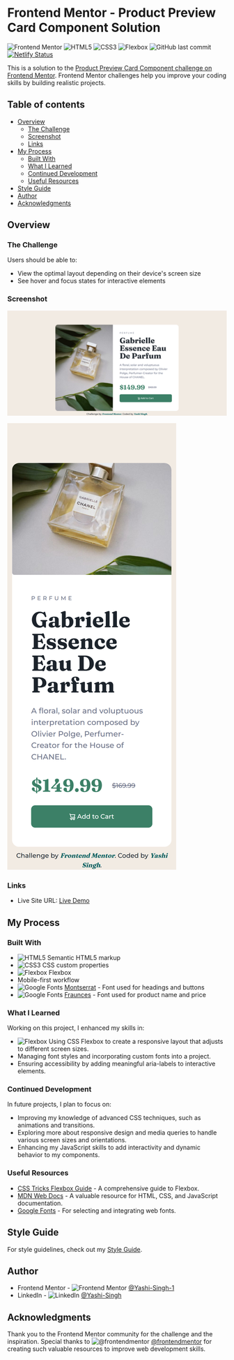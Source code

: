 # Frontend Mentor - Product Preview Card Component Solution

![Frontend Mentor](https://img.shields.io/badge/Frontend%20Mentor-%F0%9F%91%8D-brightgreen)
![HTML5](https://img.shields.io/badge/HTML5-%23E34F26.svg?&style=flat&logo=html5&logoColor=white)
![CSS3](https://img.shields.io/badge/CSS3-%231572B6.svg?&style=flat&logo=css3&logoColor=white)
![Flexbox](https://img.shields.io/badge/Flexbox-%23F7DF1E.svg?&style=flat&logo=flexbox&logoColor=white)
![GitHub last commit](https://img.shields.io/github/last-commit/Yashi-Singh-9/Product-Preview-Card-Component?cacheSeconds=60)
[![Netlify Status](https://api.netlify.com/api/v1/badges/46dae306-cc16-4581-b652-70dd09f03e65/deploy-status)](https://app.netlify.com/sites/product-preview-card-compnent/deploys)

This is a solution to the [Product Preview Card Component challenge on Frontend Mentor](https://www.frontendmentor.io/challenges/product-preview-card-component-GO7UmttRfa). Frontend Mentor challenges help you improve your coding skills by building realistic projects.

## Table of contents

- [Overview](#overview)
  - [The Challenge](#the-challenge)
  - [Screenshot](#screenshot)
  - [Links](#links)
- [My Process](#my-process)
  - [Built With](#built-with)
  - [What I Learned](#what-i-learned)
  - [Continued Development](#continued-development)
  - [Useful Resources](#useful-resources)
- [Style Guide](#style-guide)
- [Author](#author)
- [Acknowledgments](#acknowledgments)

## Overview

### The Challenge

Users should be able to:

- View the optimal layout depending on their device's screen size
- See hover and focus states for interactive elements

### Screenshot

![Product Preview Card Component Desktop Preview](images/Desktop-Preview.png)

![Product Preview Card Component Mobile Preview](images/Mobile-Preview.png)

### Links

- Live Site URL: [Live Demo](https://product-preview-card-compnent.netlify.app/)

## My Process

### Built With

- ![HTML5](https://img.shields.io/badge/HTML5-%23E34F26.svg?&style=flat&logo=html5&logoColor=white) Semantic HTML5 markup
- ![CSS3](https://img.shields.io/badge/CSS3-%231572B6.svg?&style=flat&logo=css3&logoColor=white) CSS custom properties
- ![Flexbox](https://img.shields.io/badge/Flexbox-%23F7DF1E.svg?&style=flat&logo=flexbox&logoColor=white) Flexbox
- Mobile-first workflow
- ![Google Fonts](https://img.shields.io/badge/Google%20Fonts-%234285F4.svg?&style=flat&logo=googlefonts&logoColor=white) [Montserrat](https://fonts.google.com/specimen/Montserrat) - Font used for headings and buttons
- ![Google Fonts](https://img.shields.io/badge/Google%20Fonts-%234285F4.svg?&style=flat&logo=googlefonts&logoColor=white) [Fraunces](https://fonts.google.com/specimen/Fraunces) - Font used for product name and price

### What I Learned

Working on this project, I enhanced my skills in:

- ![Flexbox](https://img.shields.io/badge/Flexbox-%23F7DF1E.svg?&style=flat&logo=flexbox&logoColor=white) Using CSS Flexbox to create a responsive layout that adjusts to different screen sizes.
- Managing font styles and incorporating custom fonts into a project.
- Ensuring accessibility by adding meaningful aria-labels to interactive elements.

### Continued Development

In future projects, I plan to focus on:

- Improving my knowledge of advanced CSS techniques, such as animations and transitions.
- Exploring more about responsive design and media queries to handle various screen sizes and orientations.
- Enhancing my JavaScript skills to add interactivity and dynamic behavior to my components.

### Useful Resources

- [CSS Tricks Flexbox Guide](https://css-tricks.com/snippets/css/a-guide-to-flexbox/) - A comprehensive guide to Flexbox.
- [MDN Web Docs](https://developer.mozilla.org/en-US/) - A valuable resource for HTML, CSS, and JavaScript documentation.
- [Google Fonts](https://fonts.google.com/) - For selecting and integrating web fonts.

## Style Guide

For style guidelines, check out my [Style Guide](Style-Guide.md).

## Author

- Frontend Mentor - ![Frontend Mentor](https://img.shields.io/badge/Frontend%20Mentor-%F0%9F%91%8D-brightgreen) [@Yashi-Singh-1](https://www.frontendmentor.io/profile/Yashi-Singh-1)
- LinkedIn - ![LinkedIn](https://img.shields.io/badge/LinkedIn-%230077B5.svg?&style=flat&logo=linkedin&logoColor=white) [@Yashi-Singh](https://www.linkedin.com/in/yashi-singh-b4143a246)

## Acknowledgments

Thank you to the Frontend Mentor community for the challenge and the inspiration. Special thanks to ![@frontendmentor](https://img.shields.io/badge/Frontend%20Mentor-%F0%9F%91%8D-brightgreen) [@frontendmentor](https://www.frontendmentor.io/) for creating such valuable resources to improve web development skills.
